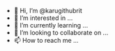 - 👋 Hi, I’m @karugithubrit
- 👀 I’m interested in ...
- 🌱 I’m currently learning ...
- 💞️ I’m looking to collaborate on ...
- 📫 How to reach me ...

<!---
karugithubrit/karugithubrit is a ✨ special ✨ repository because its `README.md` (this file) appears on your GitHub profile.
You can click the Preview link to take a look at your changes.
--->
